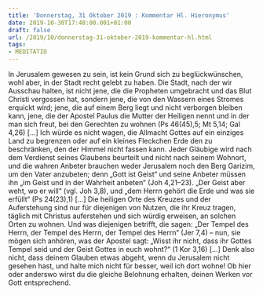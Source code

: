 ```yaml
---
title: 'Donnerstag, 31 Oktober 2019 : Kommentar Hl. Hieronymus'
date: 2019-10-30T17:48:00.001+01:00
draft: false
url: /2019/10/donnerstag-31-oktober-2019-kommentar-hl.html
tags: 
- MEDITATIO
---
```


In Jerusalem gewesen zu sein, ist kein Grund sich zu beglückwünschen, wohl aber, in der Stadt recht gelebt zu haben. Die Stadt, nach der wir Ausschau halten, ist nicht jene, die die Propheten umgebracht und das Blut Christi vergossen hat, sondern jene, die von den Wassern eines Stromes erquickt wird; jene, die auf einem Berg liegt und nicht verborgen bleiben kann, jene, die der Apostel Paulus die Mutter der Heiligen nennt und in der man sich freut, bei den Gerechten zu wohnen (Ps 46(45),5; Mt 5,14; Gal 4,26) \[…\] Ich würde es nicht wagen, die Allmacht Gottes auf ein einziges Land zu begrenzen oder auf ein kleines Fleckchen Erde den zu beschränken, den der Himmel nicht fassen kann. Jeder Gläubige wird nach dem Verdienst seines Glaubens beurteilt und nicht nach seinem Wohnort, und die wahren Anbeter brauchen weder Jerusalem noch den Berg Garizim, um den Vater anzubeten; denn „Gott ist Geist“ und seine Anbeter müssen ihn „im Geist und in der Wahrheit anbeten“ (Joh 4,21–23). „Der Geist aber weht, wo er will“ (vgl. Joh 3,8), und „dem Herrn gehört die Erde und was sie erfüllt“ (Ps 24(23),1) \[…\] Die heiligen Orte des Kreuzes und der Auferstehung sind nur für diejenigen von Nutzen, die ihr Kreuz tragen, täglich mit Christus auferstehen und sich würdig erweisen, an solchen Orten zu wohnen. Und was diejenigen betrifft, die sagen: „Der Tempel des Herrn, der Tempel des Herrn, der Tempel des Herrn“ (Jer 7,4) – nun, sie mögen sich anhören, was der Apostel sagt: „Wisst ihr nicht, dass ihr Gottes Tempel seid und der Geist Gottes in euch wohnt?“ (1 Kor 3,16) \[…\] Denk also nicht, dass deinem Glauben etwas abgeht, wenn du Jerusalem nicht gesehen hast, und halte mich nicht für besser, weil ich dort wohne! Ob hier oder anderswo wirst du die gleiche Belohnung erhalten, deinen Werken vor Gott entsprechend.
